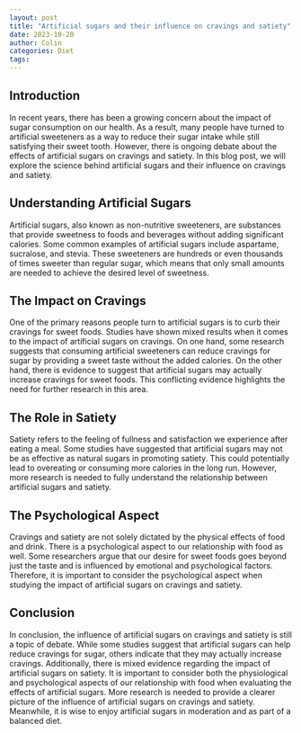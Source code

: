 ```yaml
---
layout: post
title: "Artificial sugars and their influence on cravings and satiety"
date: 2023-10-20
author: Colin
categories: Diet
tags: 
---
```


## Introduction

In recent years, there has been a growing concern about the impact of sugar consumption on our health. As a result, many people have turned to artificial sweeteners as a way to reduce their sugar intake while still satisfying their sweet tooth. However, there is ongoing debate about the effects of artificial sugars on cravings and satiety. In this blog post, we will explore the science behind artificial sugars and their influence on cravings and satiety.

## Understanding Artificial Sugars

Artificial sugars, also known as non-nutritive sweeteners, are substances that provide sweetness to foods and beverages without adding significant calories. Some common examples of artificial sugars include aspartame, sucralose, and stevia. These sweeteners are hundreds or even thousands of times sweeter than regular sugar, which means that only small amounts are needed to achieve the desired level of sweetness.

## The Impact on Cravings

One of the primary reasons people turn to artificial sugars is to curb their cravings for sweet foods. Studies have shown mixed results when it comes to the impact of artificial sugars on cravings. On one hand, some research suggests that consuming artificial sweeteners can reduce cravings for sugar by providing a sweet taste without the added calories. On the other hand, there is evidence to suggest that artificial sugars may actually increase cravings for sweet foods. This conflicting evidence highlights the need for further research in this area.

## The Role in Satiety

Satiety refers to the feeling of fullness and satisfaction we experience after eating a meal. Some studies have suggested that artificial sugars may not be as effective as natural sugars in promoting satiety. This could potentially lead to overeating or consuming more calories in the long run. However, more research is needed to fully understand the relationship between artificial sugars and satiety.

## The Psychological Aspect

Cravings and satiety are not solely dictated by the physical effects of food and drink. There is a psychological aspect to our relationship with food as well. Some researchers argue that our desire for sweet foods goes beyond just the taste and is influenced by emotional and psychological factors. Therefore, it is important to consider the psychological aspect when studying the impact of artificial sugars on cravings and satiety.

## Conclusion

In conclusion, the influence of artificial sugars on cravings and satiety is still a topic of debate. While some studies suggest that artificial sugars can help reduce cravings for sugar, others indicate that they may actually increase cravings. Additionally, there is mixed evidence regarding the impact of artificial sugars on satiety. It is important to consider both the physiological and psychological aspects of our relationship with food when evaluating the effects of artificial sugars. More research is needed to provide a clearer picture of the influence of artificial sugars on cravings and satiety. Meanwhile, it is wise to enjoy artificial sugars in moderation and as part of a balanced diet.